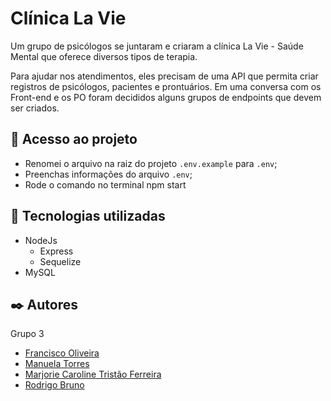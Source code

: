 # Clínica La Vie

Um grupo de psicólogos se juntaram e criaram a clínica La Vie - Saúde Mental que oferece diversos tipos de terapia.

Para ajudar nos atendimentos, eles precisam de uma API que permita criar registros de psicólogos, pacientes e prontuários. Em uma conversa com os Front-end e os PO foram decididos alguns grupos de endpoints que devem ser criados.

## 📁 Acesso ao projeto

-   Renomei o arquivo na raiz do projeto `.env.example` para `.env`;
-   Preenchas informações do arquivo `.env`;
-   Rode o comando no terminal
    npm start

## 💾 Tecnologias utilizadas

-   NodeJs
    -   Express
    -   Sequelize
-   MySQL

## ✒️ Autores

Grupo 3

-   [Francisco Oliveira](https://github.com/)
-   [Manuela Torres](https://github.com/)
-   [Marjorie Caroline Tristão Ferreira](https://github.com/)
-   [Rodrigo Bruno](https://github.com/rodrigobruno/)
